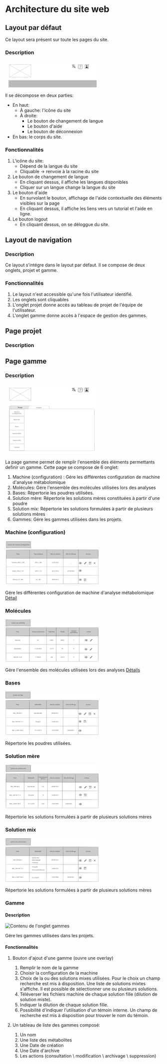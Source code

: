 <!--
SPDX-FileCopyrightText: 2024 Marcellino Palerme <marcellino.palerme@inrae.fr>

SPDX-License-Identifier: CC-BY-NC-4.0
-->

# Architecture du site web

## Layout par défaut

Ce layout sera présent sur toute les pages du site.

### Description

![layout par défaut!](./ressources/layout.png)

Il se décompose en deux parties:

- En haut:
  - À gauche: l'icône du site
  - À droite:
    - Le bouton de changement de langue
    - Le bouton d'aide
    - Le bouton de déconnexion
- En bas: le corps du site.

### Fonctionnalités

 1. L'icône du site:
    - Dépend de la langue du site
    - Cliquable → renvoie à la racine du site
 2. Le bouton de changement de langue
    - En cliquant dessus, il affiche les langues disponibles
    - Cliquer sur un langue change la langue du site
 3. Le bouton d'aide
    - En survolant le bouton, affichage de l'aide contextuelle des éléments visibles sur la page
    - En cliquant dessus, il affiche les liens vers un tutorial et l'aide en ligne.
 4. Le bouton logout
    - En cliquant dessus, on se déloggue du site.

## Layout de navigation

### Description

Ce layout s'intégre dans le layout par défaut.
Il se compose de deux onglets, projet et gamme.

### Fonctionnalités

1. Le layout n'est accessible qu'une fois l'utilisateur identifié.
2. Les onglets sont cliquables
3. L'onglet projet donne accès au tableau de projet de l'équipe de l'utilisateur.
4. L'onglet gamme donne accès à l'espace de gestion des gammes.

## Page projet

### Description

## Page gamme

### Description

![Page gamme!](./ressources/homegamme.png)

La page gamme permet de remplir l'ensemble des éléments permettants definir un gamme. Cette page se compose de 6 onglet:

1. Machine (configuration) : Gére les différentes configuration de machine d'analyse métabolomique
2. Molécules: Gére l'ensemble des molécules utilisées lors des analyses
3. Bases: Répertorie les poudres utilisées.
4. Solution mère: Répertorie les solutions mères constituées à partir d'une poudre
5. Solution mix: Répertorie les solutions formulées à partir de plusieurs solutions mères
6. Gammes: Gére les gammes utilisées dans les projets.

### Machine (configuration)

![Contenu de l'onglet machine](./ressources/tab_machine.png)

Gére les différentes configuration de machine d'analyse métabolomique
[Détail](./machine_tab_fr.md)

### Molécules

![Contenu de l'onglet molécule](./ressources/tab_molecule.png)

Gére l'ensemble des molécules utilisées lors des analyses
[Détails](./molecule_tab_fr.md)

### Bases

![Contenu de l'onglet base](./ressources/tab_base.png)

Répertorie les poudres utilisées.

### Solution mère

![Contenu de l'onglet solution mère](./ressources/tab_mere.png)

Répertorie les solutions formulées à partir de plusieurs solutions mères

### Solution mix

![Contenu de l'onglet solution mix](./ressources/tab_mix.png)

Répertorie les solutions formulées à partir de plusieurs solutions mères

### Gamme

#### Description

![Contenu de l'onglet gammes](./ressources/tab_calibCurve.png)

Gére les gammes utilisées dans les projets.

#### Fonctionnalités

1. Bouton d'ajout d'une gamme (ouvre une overlay)
   1. Remplir le nom de la gamme
   2. Choisir la configuration de la machine
   3. Choix de la ou des solutions mixes utilisées. Pour le choix un champ recherche est mis à disposition. Une liste de solutions mixtes s'affiche. Il est possible de sélectionner une ou plusieurs solutions.
   4. Téléverser les fichiers machine de chaque solution fille (dilution de solution miste).
   5. Indiquer la dilution de chaque solution fille.
   6. Possibilité d'indiquer l'utilisation d'un témoin interne. Un champ de recherche est mis à disposition pour trouver le nom du témoin.

2. Un tableau de liste des gammes composé:  
   1. Un nom
   2. Une liste des métabolites
   3. Une Date de création
   4. Une Date d'archive
   5. Les actions (consultation \ modification \ archivage \ suppression)
